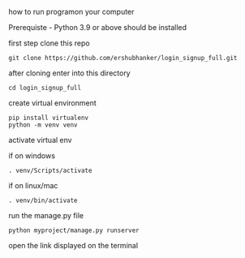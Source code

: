 
how to run programon your computer

Prerequiste - Python 3.9 or above should be installed

first step 
clone this repo

```
git clone https://github.com/ershubhanker/login_signup_full.git
```

after cloning
enter into this directory
```
cd login_signup_full
```

create virtual environment
```
pip install virtualenv
python -m venv venv
```

activate virtual env

if on windows
```
. venv/Scripts/activate
```

if on linux/mac
```
. venv/bin/activate
```

run the manage.py file
```
python myproject/manage.py runserver
```

open the link displayed on the terminal 